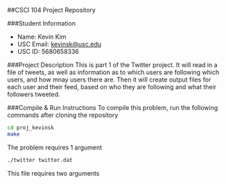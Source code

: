 ##CSCI 104 Project Repository

###Student Information
  + Name: Kevin Kim
  + USC Email: kevinsk@usc.edu
  + USC ID: 5680658336

###Project Description
This is part 1 of the Twitter project. It will read in a file of tweets, as well as information as to which users are following which users, and how mnay users there are. Then it will create output files for each user and their feed, based on who they are following and what their followers tweeted.


###Compile & Run Instructions
To compile this problem, run the following commands after cloning the repository
```bash
cd proj_kevinsk
make
```

The problem requires 1 argument
```bash
./twitter twitter.dat
```

This file requires two arguments